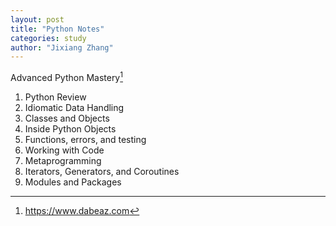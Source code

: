 ```yaml
---
layout: post
title: "Python Notes"
categories: study
author: "Jixiang Zhang"
---
```


Advanced Python Mastery[^1]

1. Python Review
2. Idiomatic Data Handling
3. Classes and Objects
4. Inside Python Objects
5. Functions, errors, and testing
6. Working with Code
7. Metaprogramming
8. Iterators, Generators, and Coroutines
9. Modules and Packages

[^1]: <https://www.dabeaz.com>
